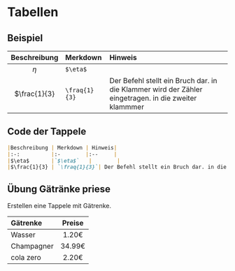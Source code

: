 # Tabellen
## Beispiel
|Beschreibung | Merkdown | Hinweis|
|:-:          |:-        |:--     |
|$\eta$       |`$\eta$`   |        |
|$\frac{1}{3} | `\fraq{1}{3}`| Der Befehl stellt ein Bruch dar. in die Klammer wird der Zähler eingetragen. in die zweiter klammmer 


## Code der Tappele 

```markdown
|Beschreibung | Merkdown | Hinweis|
|:-:          |:-        |:--     |
|$\eta$       |`$\eta$`   |        |
|$\frac{1}{3} | `\fraq{1}{3}`| Der Befehl stellt ein Bruch dar. in die Klammer wird der Zähler eingetragen. in die zweiter klammmer 
```
## Übung Gätränke priese 

Erstellen eine Tappele mit Gätrenke. 

| Gätrenke |  Preise| 
|:-        | :-:    |
| Wasser   | 1.20€   |
| Champagner |34.99€ |
| cola zero  | 2.20€ |

